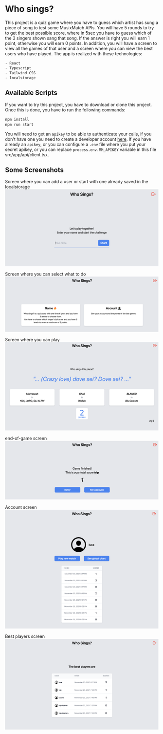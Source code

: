 # Who sings?

This project is a quiz game where you have to guess which artist has sung a piece of song to test some MusixMatch APIs. You will have 5 rounds to try to get the best possible score, where in 5sec you have to guess which of the 3 singers shown sang that song. If the answer is right you will earn 1 point, otherwise you will earn 0 points. In addition, you will have a screen to view all the games of that user and a screen where you can view the best users who have played. The app is realized with these technologies:

    - React
    - Typescript
    - Tailwind CSS
    - localstorage

## Available Scripts

If you want to try this project, you have to download or clone this project. Once this is done, you have to run the following commands:

```bash
npm install
npm run start
```

You will need to get an `apikey` to be able to authenticate your calls, if you don't have one you need to create a developer account [here](https://developer.musixmatch.com/).
If you have already an `apikey`, or you can configure a `.env` file where you put your secret apikey, or you can replace `process.env.MM_APIKEY` variable in this file src/app/api/client.tsx.

## Some Screenshots

Screen where you can add a user or start with one already saved in the localstorage
![](./screenshot/add_user.png)

Screen where you can select what to do
![](./screenshot/action_selector.png)

Screen where you can play
![](./screenshot/game_quiz.png)

end-of-game screen
![](./screenshot/end_quiz_game.png)

Account screen
![](./screenshot/current_user_account.png)

Best players screen
![](./screenshot/best_players.png)
